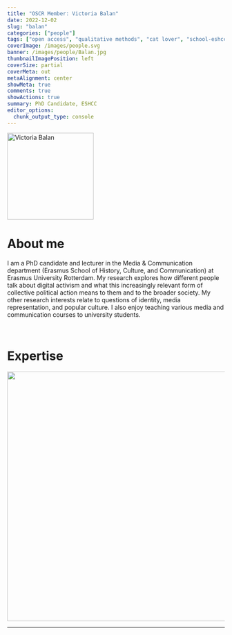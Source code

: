 ```yaml
---
title: "OSCR Member: Victoria Balan"
date: 2022-12-02
slug: "balan"
categories: ["people"]
tags: ["open access", "qualitative methods", "cat lover", "school-eshcc"] # top 3 categories + unique + school
coverImage: /images/people.svg
banner: /images/people/Balan.jpg
thumbnailImagePosition: left
coverSize: partial
coverMeta: out
metaAlignment: center
showMeta: true
comments: true
showActions: true
summary: PhD Candidate, ESHCC
editor_options: 
  chunk_output_type: console
---
```


<!-- EMAIL -->
<p>
  <a href="mailto:balan@eshcc.eur.nl">
  <img border="0" alt="Victoria Balan" src="/images/people/Balan.jpg" width="200" height="200" align="center">
  </a>
</p>


<p align="center">
<!--  CV -->
  <a href="https://docs.google.com/document/d/1oeg3wZ1UmYUuHUEiV5qCB35gER_N5l6_fvfs_ViwPcs/edit?usp=sharing" class="fa-solid fa-file" style="color:#000000;">
  </a> 

<!-- TWITTER     -->
  <a href="https://twitter.com/VickBln" class="fa-brands fa-x-twitter" style="color:#000000;">
  </a> 


<!-- GOOGLE SCHOLAR
  <a href="" class="fa-brands fa-google-scholar" style="color:#000000;">
  </a>
  -->
  
<!-- RESEARCHGATE 
  <a href="" class="fa-brands fa-researchgate" style="color:#000000;">
  </a>
   --> 
  
<!-- LINKEDIN 
  <a href="" class="fa-brands fa-linkedin" style="color:#000000;">
  </a> -->  
  
  <!-- ORCID    -->
  <a href="https://orcid.org/0000-0001-9496-2515" class="fa-brands fa-orcid" style="color:#000000;">
  </a> 

<!-- PERSONAL WEBSITE 
  <a href="" class="fa-solid fa-link" style="color:#000000;">
  </a> -->

<!-- GITHUB 
  <a href="" class="fa-brands fa-github" style="color:#000000;"> 
  </a> -->
</p>






# About me

I am a PhD candidate and lecturer in the Media & Communication department (Erasmus School of History, Culture, and Communication) at Erasmus University Rotterdam. My research explores how different people talk about digital activism and what this increasingly relevant form of collective political action means to them and to the broader society. My other research interests relate to questions of identity, media representation, and popular culture. I also enjoy teaching various media and communication courses to university students.
 
<BR>

# Expertise

<img src="{{< blogdown/postref >}}index_files/figure-html/radarPlot-1.png" width="576" />

***


